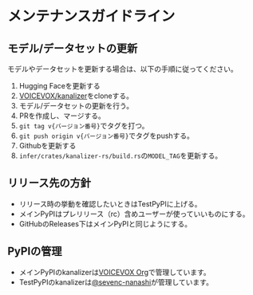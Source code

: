 # メンテナンスガイドライン

## モデル/データセットの更新

モデルやデータセットを更新する場合は、以下の手順に従ってください。

1. Hugging Faceを更新する
  1. [VOICEVOX/kanalizer](https://huggingface.co/VOICEVOX/kanalizer)をcloneする。
  2. モデル/データセットの更新を行う。
  3. PRを作成し、マージする。
  4. `git tag v{バージョン番号}`でタグを打つ。
  5. `git push origin v{バージョン番号}`でタグをpushする。
2. Githubを更新する
  1. `infer/crates/kanalizer-rs/build.rs`の`MODEL_TAG`を更新する。

## リリース先の方針

- リリース時の挙動を確認したいときはTestPyPIに上げる。
- メインPyPIはプレリリース（rc）含めユーザーが使っていいものにする。
- GitHubのReleases下はメインPyPIと同じようにする。

## PyPIの管理

- メインPyPIのkanalizerは[VOICEVOX Org](https://pypi.org/org/VOICEVOX/)で管理しています。
- TestPyPIのkanalizerは[@sevenc-nanashi](https://test.pypi.org/user/sevenc-nanashi/)が管理しています。
